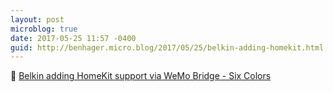```yaml
---
layout: post
microblog: true
date: 2017-05-25 11:57 -0400
guid: http://benhager.micro.blog/2017/05/25/belkin-adding-homekit.html
---
```

📱 [Belkin adding HomeKit support via WeMo Bridge - Six Colors](https://sixcolors.com/post/2017/05/belkin-adding-homekit-support-via-wemo-bridge/)
